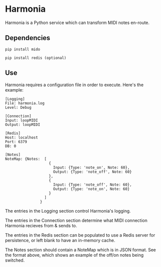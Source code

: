 # Harmonia

Harmonia is a Python service which can transform MIDI notes en-route.

## Dependencies

    pip install mido

    pip install redis (optional)

## Use

Harmonia requires a configuration file in order to execute.  Here's the example:

    [Logging]
    File: harmonia.log
    Level: Debug

    [Connection]
    Input: loopMIDI
    Output: loopMIDI

    [Redis]
    Host: localhost
    Port: 6379
    DB: 0

    [Notes]
    NoteMap: {Notes:  [
                        {
                          Input: {Type: 'note_on', Note: 60},
                          Output: {Type: 'note_off', Note: 60}
                        },
                        {
                          Input: {Type: 'note_off', Note: 60}, 
                          Output: {Type: 'note_on', Note: 60}
                        }
                      ]
                    }

The entries in the Logging section control Harmonia's logging.

The entries in the Connection section determine what MIDI connection Harmonia recieves from & sends to.

The entries in the Redis section can be populated to use a Redis server for persistence, or left blank to have an in-memory cache.

The Notes section should contain a NoteMap which is in JSON format.  See the format above, which shows an example of the off/on notes being switched.

